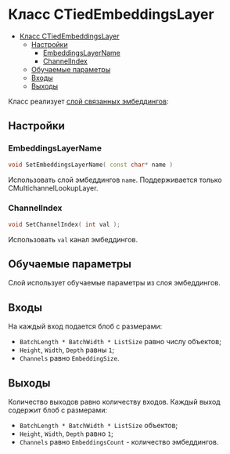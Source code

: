 # Класс CTiedEmbeddingsLayer

<!-- TOC -->

- [Класс CTiedEmbeddingsLayer](#класс-ctiedembeddingslayer)
  - [Настройки](#настройки)
    - [EmbeddingsLayerName](#embeddingslayername)
    - [ChannelIndex](#channelindex)
  - [Обучаемые параметры](#обучаемые-параметры)
  - [Входы](#входы)
  - [Выходы](#выходы)

<!-- /TOC -->

Класс реализует [слой связанных эмбеддингов](https://arxiv.org/pdf/1608.05859.pdf):

## Настройки

### EmbeddingsLayerName

```c++
void SetEmbeddingsLayerName( const char* name )
```
Использовать слой эмбеддингов `name`. Поддерживается только CMultichannelLookupLayer.

### ChannelIndex

```c++
void SetChannelIndex( int val );
```
Использовать `val` канал эмбеддингов.

## Обучаемые параметры

Слой использует обучаемые параметры из слоя эмбеддингов.

## Входы

На каждый вход подается блоб с размерами:
- `BatchLength * BatchWidth * ListSize` равно числу объектов;
- `Height`, `Width`, `Depth` равны `1`;
- `Channels` равно `EmbeddingSize`.

## Выходы

Количество выходов равно количеству входов.
Каждый выход содержит блоб с размерами:
- `BatchLength * BatchWidth * ListSize` объектов;
- `Height`, `Width`, `Depth` равно `1`;
- `Channels` равно `EmbeddingsCount` - количество эмбеддингов.
